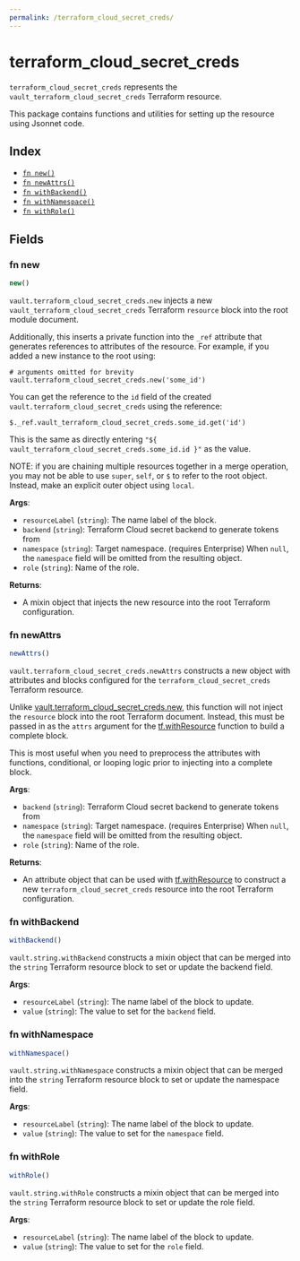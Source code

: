 ```yaml
---
permalink: /terraform_cloud_secret_creds/
---
```


# terraform_cloud_secret_creds

`terraform_cloud_secret_creds` represents the `vault_terraform_cloud_secret_creds` Terraform resource.



This package contains functions and utilities for setting up the resource using Jsonnet code.


## Index

* [`fn new()`](#fn-new)
* [`fn newAttrs()`](#fn-newattrs)
* [`fn withBackend()`](#fn-withbackend)
* [`fn withNamespace()`](#fn-withnamespace)
* [`fn withRole()`](#fn-withrole)

## Fields

### fn new

```ts
new()
```


`vault.terraform_cloud_secret_creds.new` injects a new `vault_terraform_cloud_secret_creds` Terraform `resource`
block into the root module document.

Additionally, this inserts a private function into the `_ref` attribute that generates references to attributes of the
resource. For example, if you added a new instance to the root using:

    # arguments omitted for brevity
    vault.terraform_cloud_secret_creds.new('some_id')

You can get the reference to the `id` field of the created `vault.terraform_cloud_secret_creds` using the reference:

    $._ref.vault_terraform_cloud_secret_creds.some_id.get('id')

This is the same as directly entering `"${ vault_terraform_cloud_secret_creds.some_id.id }"` as the value.

NOTE: if you are chaining multiple resources together in a merge operation, you may not be able to use `super`, `self`,
or `$` to refer to the root object. Instead, make an explicit outer object using `local`.

**Args**:
  - `resourceLabel` (`string`): The name label of the block.
  - `backend` (`string`): Terraform Cloud secret backend to generate tokens from
  - `namespace` (`string`): Target namespace. (requires Enterprise) When `null`, the `namespace` field will be omitted from the resulting object.
  - `role` (`string`): Name of the role.

**Returns**:
- A mixin object that injects the new resource into the root Terraform configuration.


### fn newAttrs

```ts
newAttrs()
```


`vault.terraform_cloud_secret_creds.newAttrs` constructs a new object with attributes and blocks configured for the `terraform_cloud_secret_creds`
Terraform resource.

Unlike [vault.terraform_cloud_secret_creds.new](#fn-new), this function will not inject the `resource`
block into the root Terraform document. Instead, this must be passed in as the `attrs` argument for the
[tf.withResource](https://github.com/tf-libsonnet/core/tree/main/docs#fn-withresource) function to build a complete block.

This is most useful when you need to preprocess the attributes with functions, conditional, or looping logic prior to
injecting into a complete block.

**Args**:
  - `backend` (`string`): Terraform Cloud secret backend to generate tokens from
  - `namespace` (`string`): Target namespace. (requires Enterprise) When `null`, the `namespace` field will be omitted from the resulting object.
  - `role` (`string`): Name of the role.

**Returns**:
  - An attribute object that can be used with [tf.withResource](https://github.com/tf-libsonnet/core/tree/main/docs#fn-withresource) to construct a new `terraform_cloud_secret_creds` resource into the root Terraform configuration.


### fn withBackend

```ts
withBackend()
```

`vault.string.withBackend` constructs a mixin object that can be merged into the `string`
Terraform resource block to set or update the backend field.



**Args**:
  - `resourceLabel` (`string`): The name label of the block to update.
  - `value` (`string`): The value to set for the `backend` field.


### fn withNamespace

```ts
withNamespace()
```

`vault.string.withNamespace` constructs a mixin object that can be merged into the `string`
Terraform resource block to set or update the namespace field.



**Args**:
  - `resourceLabel` (`string`): The name label of the block to update.
  - `value` (`string`): The value to set for the `namespace` field.


### fn withRole

```ts
withRole()
```

`vault.string.withRole` constructs a mixin object that can be merged into the `string`
Terraform resource block to set or update the role field.



**Args**:
  - `resourceLabel` (`string`): The name label of the block to update.
  - `value` (`string`): The value to set for the `role` field.
